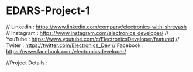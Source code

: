 # EDARS-Project-1
// Linkedin : https://www.linkedin.com/company/electronics-with-shreyash
// Instagram : https://www.instagram.com/electronics_developer/
// YouTube : https://www.youtube.com/c/ElectronicsDeveloper/featured
// Twiter : https://twitter.com/Electronics_Dev
// Facebook : https://www.facebook.com/electronicsdeveloper/

//Project Details : 
